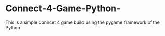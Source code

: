 # Connect-4-Game-Python-
This is a simple conncet 4 game build using the pygame framework of the Python
